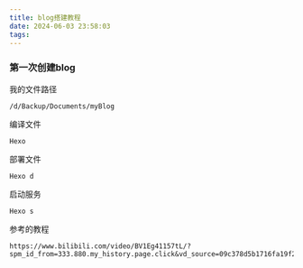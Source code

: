 ```yaml
---
title: blog搭建教程
date: 2024-06-03 23:58:03
tags:
---
```

### 第一次创建blog



我的文件路径

```
/d/Backup/Documents/myBlog
```

编译文件

```
Hexo 
```

部署文件

```
Hexo d
```

 启动服务

```
Hexo s
```
参考的教程
```
https://www.bilibili.com/video/BV1Eg41157tL/?spm_id_from=333.880.my_history.page.click&vd_source=09c378d5b1716fa19f2d2471f10b943d
```
